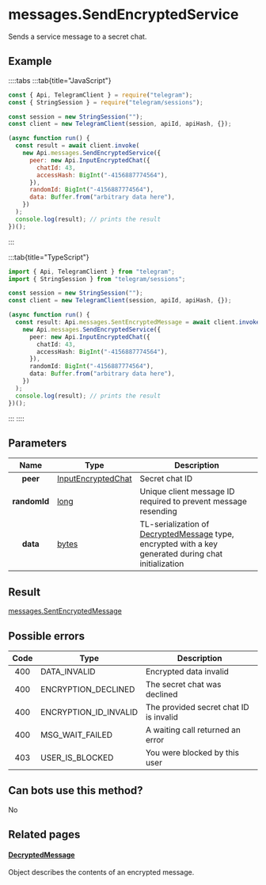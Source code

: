 # messages.SendEncryptedService

Sends a service message to a secret chat.

## Example

::::tabs
:::tab{title="JavaScript"}

```js
const { Api, TelegramClient } = require("telegram");
const { StringSession } = require("telegram/sessions");

const session = new StringSession("");
const client = new TelegramClient(session, apiId, apiHash, {});

(async function run() {
  const result = await client.invoke(
    new Api.messages.SendEncryptedService({
      peer: new Api.InputEncryptedChat({
        chatId: 43,
        accessHash: BigInt("-4156887774564"),
      }),
      randomId: BigInt("-4156887774564"),
      data: Buffer.from("arbitrary data here"),
    })
  );
  console.log(result); // prints the result
})();
```

:::

:::tab{title="TypeScript"}

```ts
import { Api, TelegramClient } from "telegram";
import { StringSession } from "telegram/sessions";

const session = new StringSession("");
const client = new TelegramClient(session, apiId, apiHash, {});

(async function run() {
  const result: Api.messages.SentEncryptedMessage = await client.invoke(
    new Api.messages.SendEncryptedService({
      peer: new Api.InputEncryptedChat({
        chatId: 43,
        accessHash: BigInt("-4156887774564"),
      }),
      randomId: BigInt("-4156887774564"),
      data: Buffer.from("arbitrary data here"),
    })
  );
  console.log(result); // prints the result
})();
```

:::
::::

## Parameters

|     Name     | Type                                                                    | Description                                                                                                                                             |
| :----------: | ----------------------------------------------------------------------- | ------------------------------------------------------------------------------------------------------------------------------------------------------- |
|   **peer**   | [InputEncryptedChat](https://core.telegram.org/type/InputEncryptedChat) | Secret chat ID                                                                                                                                          |
| **randomId** | [long](https://core.telegram.org/type/long)                             | Unique client message ID required to prevent message resending                                                                                          |
|   **data**   | [bytes](https://core.telegram.org/type/bytes)                           | TL-serialization of [DecryptedMessage](https://core.telegram.org/type/DecryptedMessage) type, encrypted with a key generated during chat initialization |

## Result

[messages.SentEncryptedMessage](https://core.telegram.org/type/messages.SentEncryptedMessage)

## Possible errors

| Code | Type                  | Description                            |
| :--: | --------------------- | -------------------------------------- |
| 400  | DATA_INVALID          | Encrypted data invalid                 |
| 400  | ENCRYPTION_DECLINED   | The secret chat was declined           |
| 400  | ENCRYPTION_ID_INVALID | The provided secret chat ID is invalid |
| 400  | MSG_WAIT_FAILED       | A waiting call returned an error       |
| 403  | USER_IS_BLOCKED       | You were blocked by this user          |

## Can bots use this method?

No

## Related pages

#### [DecryptedMessage](https://core.telegram.org/type/DecryptedMessage)

Object describes the contents of an encrypted message.
